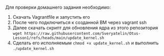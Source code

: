 Для проверки домашнего задания необходимо:
1. Cкачать Vagrantfile и запустить его
2. После чего подключиться к созданной ВМ через vagrant ssh
3. Далее скачать скрипт для обновления ядра из этого репозитория ```wget https://raw.githubusercontent.com/Sveryatelin/Otus-Lesson1/refs/heads/main/update_kernel.sh```
4. Сделать его исполняемым ```chmod +x update_kernel.sh``` и выполнить ```./update_kernel.sh```
